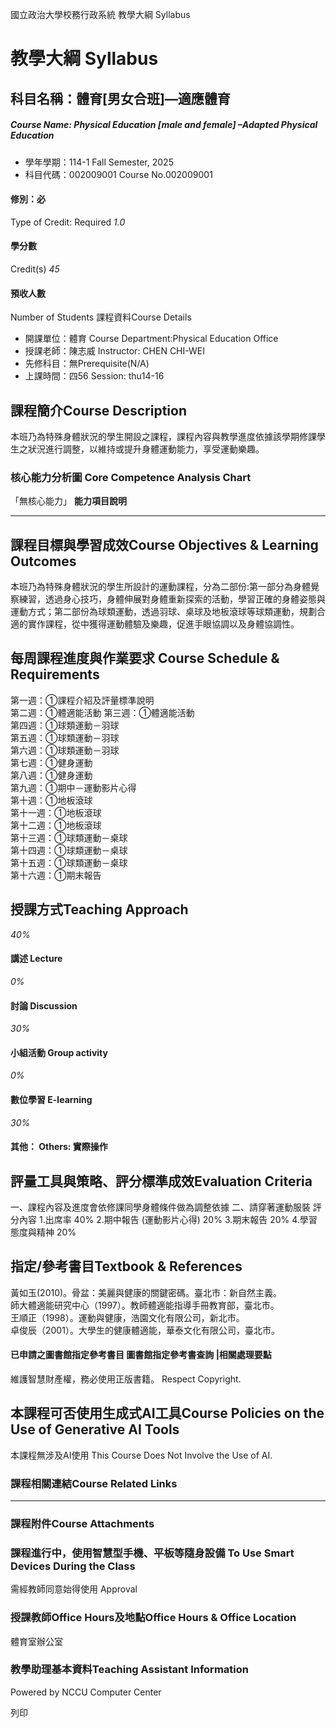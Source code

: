國立政治大學校務行政系統 教學大綱 Syllabus
# 教學大綱 Syllabus
##  科目名稱：體育[男女合班]—適應體育
#####  Course Name: Physical Education [male and female] –Adapted Physical Education
  * 學年學期：114-1 Fall Semester, 2025 
  * 科目代碼：002009001 Course No.002009001


#### 修別：必
Type of Credit: Required 
_1.0_
#### 學分數
Credit(s)
_45_
#### 預收人數
Number of Students
課程資料Course Details
  * 開課單位：體育 Course Department:Physical Education Office 
  * 授課老師：陳志威 Instructor: CHEN CHI-WEI 
  * 先修科目：無Prerequisite(N/A)
  * 上課時間：四56 Session: thu14-16


##  課程簡介Course Description
本班乃為特殊身體狀況的學生開設之課程，課程內容與教學進度依據該學期修課學生之狀況進行調整，以維持或提升身體運動能力，享受運動樂趣。
###  核心能力分析圖 Core Competence Analysis Chart
「無核心能力」 
**能力項目說明**
* * *
##  課程目標與學習成效Course Objectives & Learning Outcomes 
本班乃為特殊身體狀況的學生所設計的運動課程，分為二部份:第一部分為身體覺察練習，透過身心技巧，身體伸展對身體重新探索的活動，學習正確的身體姿態與運動方式；第二部份為球類運動，透過羽球、桌球及地板滾球等球類運動，規劃合適的實作課程，從中獲得運動體驗及樂趣，促進手眼協調以及身體協調性。
##  每周課程進度與作業要求 Course Schedule & Requirements
第一週：①課程介紹及評量標準說明  
第二週：①體適能活動
第三週：①體適能活動  
第四週：①球類運動－羽球  
第五週：①球類運動－羽球  
第六週：①球類運動－羽球  
第七週：①健身運動  
第八週：①健身運動  
第九週：①期中－運動影片心得  
第十週：①地板滾球  
第十一週：①地板滾球  
第十二週：①地板滾球  
第十三週：①球類運動－桌球  
第十四週：①球類運動－桌球  
第十五週：①球類運動－桌球  
第十六週：①期末報告
##  授課方式Teaching Approach
_40%_
####  講述 Lecture
_0%_
####  討論 Discussion
_30%_
####  小組活動 Group activity
_0%_
####  數位學習 E-learning
_30%_
####  其他： Others: 實際操作 
##  評量工具與策略、評分標準成效Evaluation Criteria
一、課程內容及進度會依修課同學身體條件做為調整依據
二、請穿著運動服裝
評分內容
1.出席率 40%
2.期中報告 (運動影片心得) 20%
3.期末報告 20%
4.學習態度與精神 20%
##  指定/參考書目Textbook & References
黃如玉(2010)。骨盆：美麗與健康的關鍵密碼。臺北市：新自然主義。  
師大體適能研究中心（1997）。教師體適能指導手冊教育部，臺北市。  
王順正（1998）。運動與健康，浩園文化有限公司，新北市。  
卓俊辰（2001）。大學生的健康體適能，華泰文化有限公司，臺北市。
####  已申請之圖書館指定參考書目  圖書館指定參考書查詢 |相關處理要點
維護智慧財產權，務必使用正版書籍。 Respect Copyright.
##  本課程可否使用生成式AI工具Course Policies on the Use of Generative AI Tools
本課程無涉及AI使用 This Course Does Not Involve the Use of AI.
###  課程相關連結Course Related Links
* * *
###  課程附件Course Attachments
###  課程進行中，使用智慧型手機、平板等隨身設備 To Use Smart Devices During the Class
需經教師同意始得使用  Approval
###  授課教師Office Hours及地點Office Hours & Office Location
體育室辦公室
###  教學助理基本資料Teaching Assistant Information
Powered by NCCU Computer Center
  
列印
